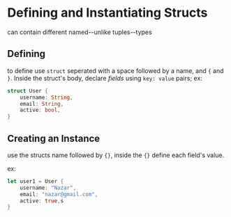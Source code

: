 # Defining and Instantiating Structs

can contain different named--unlike tuples--types

## Defining

to define use `struct` seperated with a space followed by a name, and `{` and `}`. Inside the struct's body, declare *fields* using `key: value` pairs;
ex:

``` rust
struct User {
    username: String,
    email: String,
    active: bool,
}
```

## Creating an Instance

use the structs name followed by `{}`, inside the `{}` define each field's value.

ex:

``` rust
let user1 = User {
    username: "Nazar",
    email: "nazar@gmail.com",
    active: true,s
}
```
